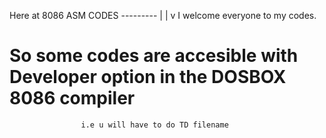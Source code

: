 Here at 8086 ASM CODES  ---------
                                   |
                                   |
                                   v
                I welcome everyone to my codes. 

# So some codes are accesible with Developer option in the DOSBOX 8086 compiler
                    i.e u will have to do TD filename


